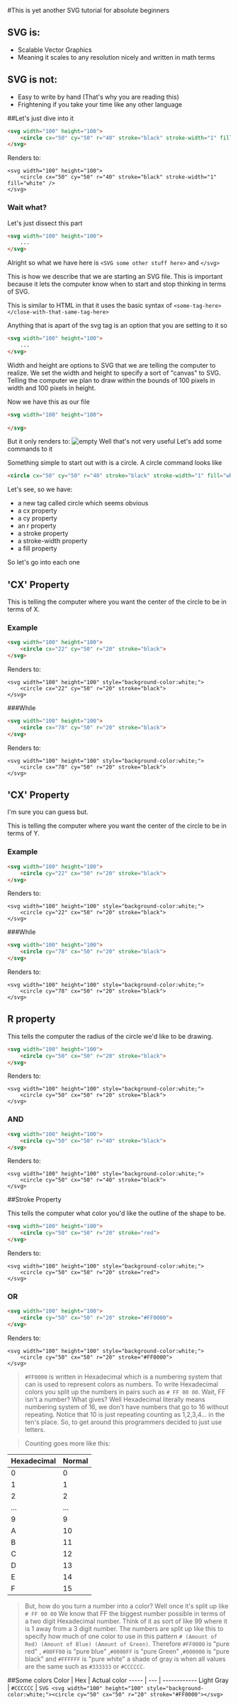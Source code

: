 #This is yet another SVG tutorial for absolute beginners

## SVG is:
 - Scalable Vector Graphics
  - Meaning it scales to any resolution nicely and written in math terms

## SVG is not:
 - Easy to write by hand (That's why you are reading this)
 - Frightening if you take your time like any other language

##Let's just dive into it
```HTML
<svg width="100" height="100">
    <circle cx="50" cy="50" r="40" stroke="black" stroke-width="1" fill="white" />
</svg>
```
Renders to:
```SVG
<svg width="100" height="100">
    <circle cx="50" cy="50" r="40" stroke="black" stroke-width="1" fill="white" />
</svg>
```
### Wait what?
Let's just dissect this part
```HTML
<svg width="100" height="100">
    ...
</svg>
```
Alright so what we have here is ``<SVG some other stuff here>`` and ``</svg>`` 

This is how we describe that we are starting an SVG file. This is important because it lets the computer know when to start and stop thinking in terms of SVG.

This is similar to HTML in that it uses the basic syntax of ``<some-tag-here></close-with-that-same-tag-here>``

Anything that is apart of the svg tag is an option that you are setting to it so
```HTML
<svg width="100" height="100">
    ...
</svg>
```
Width and height are options to SVG that we are telling the computer to realize. We set the width and height to specify a sort of "canvas" to SVG. Telling the computer we plan to draw within the bounds of 100 pixels in width and 100 pixels in height.

Now we have this as our file
```HTML
<svg width="100" height="100">
    
</svg>
```
But it only renders to:
![empty](1.png)
Well that's not very useful Let's add some commands to it

Something simple to start out with is a circle. A circle command looks like
```HTML
<circle cx="50" cy="50" r="40" stroke="black" stroke-width="1" fill="white" />
```
Let's see, so we have:
 - a new tag called circle which seems obvious
 - a cx property
 - a cy property
 - an r property
 - a stroke property
 - a stroke-width property
 - a fill property

So let's go into each one
## 'CX' Property
This is telling the computer where you want the center of the circle to be in terms of X.
### Example
```HTML
<svg width="100" height="100">
    <circle cx="22" cy="50" r="20" stroke="black">
</svg>
```
Renders to:
```SVG
<svg width="100" height="100" style="background-color:white;">
    <circle cx="22" cy="50" r="20" stroke="black">
</svg>
```

###While

```HTML
<svg width="100" height="100">
    <circle cx="78" cy="50" r="20" stroke="black">
</svg>
```
Renders to:
```SVG
<svg width="100" height="100" style="background-color:white;">
    <circle cx="78" cy="50" r="20" stroke="black">
</svg>
```

## 'CX' Property
I'm sure you can guess but.

This is telling the computer where you want the center of the circle to be in terms of Y.
### Example
```HTML
<svg width="100" height="100">
    <circle cy="22" cx="50" r="20" stroke="black">
</svg>
```
Renders to:
```SVG
<svg width="100" height="100" style="background-color:white;">
    <circle cy="22" cx="50" r="20" stroke="black">
</svg>
```

###While

```HTML
<svg width="100" height="100">
    <circle cy="78" cx="50" r="20" stroke="black">
</svg>
```
Renders to:
```SVG
<svg width="100" height="100" style="background-color:white;">
    <circle cy="78" cx="50" r="20" stroke="black">
</svg>
```

## R property

This tells the computer the radius of the circle we'd like to be drawing.

```HTML
<svg width="100" height="100">
    <circle cy="50" cx="50" r="20" stroke="black">
</svg>
```
Renders to:
```SVG
<svg width="100" height="100" style="background-color:white;">
    <circle cy="50" cx="50" r="20" stroke="black">
</svg>
```
### AND
```HTML
<svg width="100" height="100">
    <circle cy="50" cx="50" r="40" stroke="black">
</svg>
```
Renders to:
```SVG
<svg width="100" height="100" style="background-color:white;">
    <circle cy="50" cx="50" r="40" stroke="black">
</svg>
```
##Stroke Property

This tells the computer what color you'd like the outline of the shape to be.
```HTML
<svg width="100" height="100">
    <circle cy="50" cx="50" r="20" stroke="red">
</svg>
```
Renders to:
```SVG
<svg width="100" height="100" style="background-color:white;">
    <circle cy="50" cx="50" r="20" stroke="red">
</svg>
```
### OR
```HTML
<svg width="100" height="100">
    <circle cy="50" cx="50" r="20" stroke="#FF0000">
</svg>
```
Renders to:
```SVG
<svg width="100" height="100" style="background-color:white;">
    <circle cy="50" cx="50" r="20" stroke="#FF0000">
</svg>
```
> ``#FF0000`` is written in Hexadecimal which is a numbering system that can is used to represent colors as numbers. To write Hexadecimal colors you split up the numbers in pairs such as
``# FF 00 00``. Wait, FF isn't a number? What gives? Well Hexadecimal literally means numbering system of 16, we don't have numbers that go to 16 without repeating. Notice that 10 is just repeating counting as 1,2,3,4... in the ten's place. So, to get around this programmers decided to just use letters. 

>Counting goes more like this:

 Hexadecimal | Normal
 ------------|-------
0 | 0
1 | 1
2 | 2
... | ...
9 | 9
A | 10
B | 11
C | 12
D | 13
E | 14
F | 15

> But, how do you turn a number into a color? Well once it's split up like ``# FF 00 00`` We know that FF the biggest number possible in terms of a two digit Hexadecimal number. Think of it as sort of like 99 where it is 1 away from a 3 digit number. The numbers are split up like this to specify how much of one color to use in this pattern ``# (Amount of Red) (Amount of Blue) (Amount of Green)``. Therefore ``#FF0000`` is "pure red" , ``#00FF00`` is "pure blue" ,``#0000FF`` is "pure Green" ,``#000000`` is "pure black" and ``#FFFFFF`` is "pure white" a shade of gray is when all values are the same such as ``#333333`` or ``#CCCCCC``.

##Some colors
Color | Hex | Actual color
----- | --- | ------------
Light Gray | ``#CCCCCC`` | ```SVG <svg width="100" height="100" style="background-color:white;"><circle cy="50" cx="50" r="20" stroke="#FF0000"></svg>```

